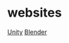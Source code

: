 # websites

[Unity](https://www.bilibili.com/video/BV1TZ4y1o76s/?spm_id_from=333.999.0.0&vd_source=f1a18ba68ea5d2aec1fe1228cb3857bd)
[Blender](https://www.bilibili.com/video/BV1fb4y1e7PD/?spm_id_from=333.999.0.0&vd_source=f1a18ba68ea5d2aec1fe1228cb3857bd)